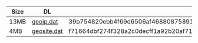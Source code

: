 |    Size   |     DL  | sha512sum |
|  ---  |  ---  |  ---  |
| 13MB | [geoip.dat](https://cdn.jsdelivr.net/gh/googleians/Rules@main/geoip.dat) | 39b754820ebb4f69d6506af468808758917101d101732d3894c5af3234b13cf12d941c814f085e4303a860aeb03e396c4314558c544dcd70a2097ed9837a87d8 |
| 4MB | [geosite.dat](https://cdn.jsdelivr.net/gh/googleians/Rules@main/geosite.dat) | f71664dbf274f328a2c0decff1a92b20af7101c7491ddf4bf065f351a789a05255c30aee115cfb0a1f36daf5cc47d590ba95e663bb0ca57398b037137ae64599 |
